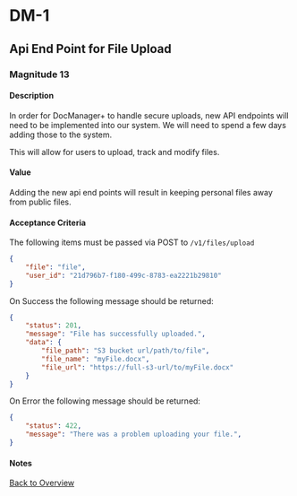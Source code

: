 # DM-1 

## Api End Point for File Upload

### Magnitude 13

#### Description
In order for DocManager+ to handle secure uploads, new API endpoints will need to be implemented into our system. We will need to spend a few days adding those to the system.

This will allow for users to upload, track and modify files.

#### Value
Adding the new api end points will result in keeping personal files away from public files. 

#### Acceptance Criteria
The following items must be passed via POST to `/v1/files/upload`
```json
{
    "file": "file",
    "user_id": "21d796b7-f180-499c-8783-ea2221b29810"
}
```
On Success the following message should be returned:
```json
{
    "status": 201,
    "message": "File has successfully uploaded.",
    "data": {
        "file_path": "S3 bucket url/path/to/file",
        "file_name": "myFile.docx",
        "file_url": "https://full-s3-url/to/myFile.docx"
    }
}
```
On Error the following message should be returned:
```json
{
    "status": 422,
    "message": "There was a problem uploading your file.",
}
```

#### Notes


[Back to Overview](../readme.md)